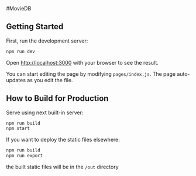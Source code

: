#MovieDB

## Getting Started

First, run the development server:

```bash
npm run dev
```

Open [http://localhost:3000](http://localhost:3000) with your browser to see the result.

You can start editing the page by modifying `pages/index.js`. The page auto-updates as you edit the file.

## How to Build for Production

Serve using next built-in server:
```bash
npm run build
npm start
```

If you want to deploy the static files elsewhere:
```bash
npm run build
npm run export
```
the built static files will be in the `/out` directory
